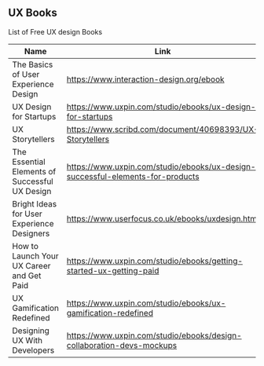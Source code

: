 ## UX Books

List of Free UX design Books

Name | Link
------------ | -------------
The Basics of User Experience Design | https://www.interaction-design.org/ebook
UX Design for Startups | https://www.uxpin.com/studio/ebooks/ux-design-for-startups
UX Storytellers | https://www.scribd.com/document/40698393/UX-Storytellers
The Essential Elements of Successful UX Design | https://www.uxpin.com/studio/ebooks/ux-design-successful-elements-for-products
Bright Ideas for User Experience Designers | https://www.userfocus.co.uk/ebooks/uxdesign.html
How to Launch Your UX Career and Get Paid | https://www.uxpin.com/studio/ebooks/getting-started-ux-getting-paid
UX Gamification Redefined | https://www.uxpin.com/studio/ebooks/ux-gamification-redefined
Designing UX With Developers | https://www.uxpin.com/studio/ebooks/design-collaboration-devs-mockups
